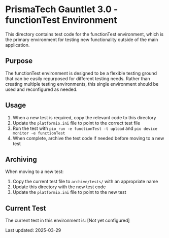# PrismaTech Gauntlet 3.0 - functionTest Environment

This directory contains test code for the functionTest environment, which is the primary environment for testing new functionality outside of the main application.

## Purpose

The functionTest environment is designed to be a flexible testing ground that can be easily repurposed for different testing needs. Rather than creating multiple testing environments, this single environment should be used and reconfigured as needed.

## Usage

1. When a new test is required, copy the relevant code to this directory
2. Update the `platformio.ini` file to point to the correct test file
3. Run the test with `pio run -e functionTest -t upload` and `pio device monitor -e functionTest`
4. When complete, archive the test code if needed before moving to a new test

## Archiving

When moving to a new test:
1. Copy the current test file to `archive/tests/` with an appropriate name
2. Update this directory with the new test code
3. Update the `platformio.ini` file to point to the new test

## Current Test

The current test in this environment is: [Not yet configured]

Last updated: 2025-03-29
